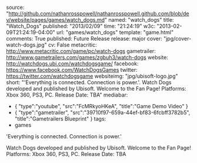 source: "http://github.com/nathanrosspowell/nathanrosspowell.github.com/blob/dev/website/pages/games/watch_dogs.md"
named: "watch_dogs"
title: "Watch_Dogs"
published: "2013/02/09"
time: "21:24:19"
w3c: "2013-02-09T21:24:19-04:00"
url: "games/watch_dogs"
template: "game.html"
comments: True
published: Future Release 
release: major
cover: "jpg/cover-watch-dogs.jpg"
cv: False
metacritic: http://www.metacritic.com/game/pc/watch-dogs
gametrailer: http://www.gametrailers.com/games/zgbuh3/watch-dogs
website: http://watchdogs.ubi.com/watchdogsgame/
facebook: https://www.facebook.com/WatchDogsGames
twitter: https://twitter.com/watchdogsgame
websiteimg: "jpg/ubisoft-logo.jpg"
short: "'Everything is connected. Connection is power.'. Watch Dogs developed and published by Ubisoft. Welcome to the Fan Page! Platforms: Xbox 360, PS3, PC. Release Date: TBA"
mediabar:
- { "type":"youtube", "src":"FcMRkyoHKeA", "title":"Game Demo Video" }
- { "type":"gametrailer", "src":"39710f97-659a-44ef-bf83-6fcbff3782b5", "title":"Gametrailers Blueprint" }
tags:
- games


'Everything is connected. Connection is power.'

Watch Dogs developed and published by Ubisoft. Welcome to the Fan Page! Platforms: Xbox 360, PS3, PC. Release Date: TBA
